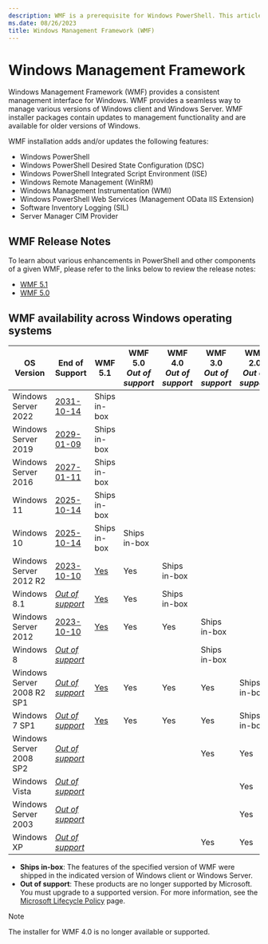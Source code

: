 ```yaml
---
description: WMF is a prerequisite for Windows PowerShell. This articles shows the history of WMF versions and provides information about how to find and install WMF.
ms.date: 08/26/2023
title: Windows Management Framework (WMF)
---
```


# Windows Management Framework

Windows Management Framework (WMF) provides a consistent management interface for Windows. WMF
provides a seamless way to manage various versions of Windows client and Windows Server. WMF
installer packages contain updates to management functionality and are available for older versions
of Windows.

WMF installation adds and/or updates the following features:

- Windows PowerShell
- Windows PowerShell Desired State Configuration (DSC)
- Windows PowerShell Integrated Script Environment (ISE)
- Windows Remote Management (WinRM)
- Windows Management Instrumentation (WMI)
- Windows PowerShell Web Services (Management OData IIS Extension)
- Software Inventory Logging (SIL)
- Server Manager CIM Provider

## WMF Release Notes

To learn about various enhancements in PowerShell and other components of a given WMF, please refer
to the links below to review the release notes:

- [WMF 5.1][08]
- [WMF 5.0][07]

## WMF availability across Windows operating systems

|         OS Version         |     End of Support     |   WMF 5.1    | WMF 5.0<br>_Out of support_ | WMF 4.0<br>_Out of support_ | WMF 3.0<br>_Out of support_ | WMF 2.0<br>_Out of support_ |
| -------------------------- | ---------------------- | ------------ | --------------------------- | --------------------------- | --------------------------- | --------------------------- |
| Windows Server 2022        | [2031-10-14][04]       | Ships in-box |                             |                             |                             |                             |
| Windows Server 2019        | [2029-01-09][04]       | Ships in-box |                             |                             |                             |                             |
| Windows Server 2016        | [2027-01-11][04]       | Ships in-box |                             |                             |                             |                             |
| Windows 11                 | [2025-10-14][03]       | Ships in-box |                             |                             |                             |                             |
| Windows 10                 | [2025-10-14][03]       | Ships in-box | Ships in-box                |                             |                             |                             |
| Windows Server 2012 R2     | [2023-10-10][02]       | [Yes][05]    | Yes                         | Ships in-box                |                             |                             |
| Windows 8.1                | [_Out of support_][02] | [Yes][05]    | Yes                         | Ships in-box                |                             |                             |
| Windows Server 2012        | [2023-10-10][02]       | [Yes][05]    | Yes                         | Yes                         | Ships in-box                |                             |
| Windows 8                  | [_Out of support_][01] |              |                             |                             | Ships in-box                |                             |
| Windows Server 2008 R2 SP1 | [_Out of support_][01] | [Yes][05]    | Yes                         | Yes                         | Yes                         | Ships in-box                |
| Windows 7 SP1              | [_Out of support_][01] | [Yes][05]    | Yes                         | Yes                         | Yes                         | Ships in-box                |
| Windows Server 2008 SP2    | [_Out of support_][01] |              |                             |                             | Yes                         | Yes                         |
| Windows Vista              | [_Out of support_][01] |              |                             |                             |                             | Yes                         |
| Windows Server 2003        | [_Out of support_][01] |              |                             |                             |                             | Yes                         |
| Windows XP                 | [_Out of support_][01] |              |                             |                             | Yes                         | Yes                         |

- **Ships in-box**: The features of the specified version of WMF were shipped in the indicated
  version of Windows client or Windows Server.
- **Out of support**: These products are no longer supported by Microsoft. You must upgrade to a
  supported version. For more information, see the [Microsoft Lifecycle Policy][06] page.

> [!NOTE]
> The installer for WMF 4.0 is no longer available or supported.

<!-- link refs -->
[01]: /lifecycle/products/?products=windows
[02]: /windows/release-health/status-windows-8.1-and-windows-server-2012-r2
[03]: /windows/release-health/supported-versions-windows-client
[04]: /windows/release-health/windows-server-release-info
[05]: https://aka.ms/wmf51download
[06]: https://support.microsoft.com/lifecycle
[07]: whats-new/release-notes.md#wmf-50-changes
[08]: whats-new/release-notes.md#wmf-51-changes
